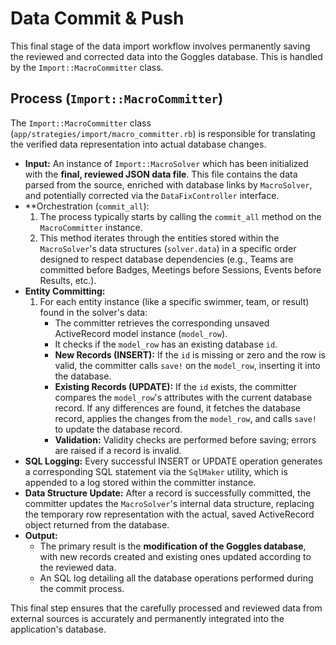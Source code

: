 # Data Commit & Push

This final stage of the data import workflow involves permanently saving the reviewed and corrected data into the Goggles database. This is handled by the `Import::MacroCommitter` class.

## Process (`Import::MacroCommitter`)

The `Import::MacroCommitter` class (`app/strategies/import/macro_committer.rb`) is responsible for translating the verified data representation into actual database changes.

*   **Input:** An instance of `Import::MacroSolver` which has been initialized with the **final, reviewed JSON data file**. This file contains the data parsed from the source, enriched with database links by `MacroSolver`, and potentially corrected via the `DataFixController` interface.
*   **Orchestration (`commit_all`):
    1.  The process typically starts by calling the `commit_all` method on the `MacroCommitter` instance.
    2.  This method iterates through the entities stored within the `MacroSolver`'s data structures (`solver.data`) in a specific order designed to respect database dependencies (e.g., Teams are committed before Badges, Meetings before Sessions, Events before Results, etc.).
*   **Entity Committing:**
    1.  For each entity instance (like a specific swimmer, team, or result) found in the solver's data:
        *   The committer retrieves the corresponding unsaved ActiveRecord model instance (`model_row`).
        *   It checks if the `model_row` has an existing database `id`.
        *   **New Records (INSERT):** If the `id` is missing or zero and the row is valid, the committer calls `save!` on the `model_row`, inserting it into the database.
        *   **Existing Records (UPDATE):** If the `id` exists, the committer compares the `model_row`'s attributes with the current database record. If any differences are found, it fetches the database record, applies the changes from the `model_row`, and calls `save!` to update the database record.
        *   **Validation:** Validity checks are performed before saving; errors are raised if a record is invalid.
*   **SQL Logging:** Every successful INSERT or UPDATE operation generates a corresponding SQL statement via the `SqlMaker` utility, which is appended to a log stored within the committer instance.
*   **Data Structure Update:** After a record is successfully committed, the committer updates the `MacroSolver`'s internal data structure, replacing the temporary row representation with the actual, saved ActiveRecord object returned from the database.
*   **Output:**
    *   The primary result is the **modification of the Goggles database**, with new records created and existing ones updated according to the reviewed data.
    *   An SQL log detailing all the database operations performed during the commit process.

This final step ensures that the carefully processed and reviewed data from external sources is accurately and permanently integrated into the application's database.